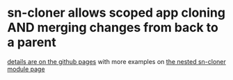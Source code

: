 # sn-cloner allows scoped app cloning AND merging changes from back to a parent

[details are on the github pages](https://devendor.github.io/sn-cloner) with more examples on [the nested sn-cloner module page](https://devendor.github.io/sn-cloner/module-sn-cloner.html)
